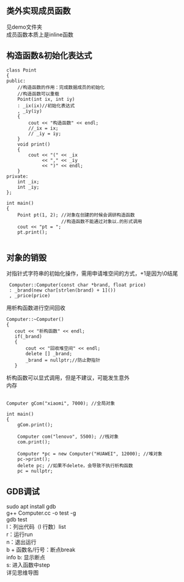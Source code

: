## 类外实现成员函数  
见demo文件夹  
成员函数本质上是inline函数  
## 构造函数&初始化表达式   
```
class Point
{
public:
    //构造函数的作用：完成数据成员的初始化
    //构造函数可以重载
    Point(int ix, int iy)
    : _ix(ix)//初始化表达式
    , _iy(iy)
    {
        cout << "构造函数" << endl; 
        //_ix = ix;
        // _iy = iy;
    }
    void print()
    {
        cout << "(" << _ix
             << "," << _iy
             << ")" << endl;
    }
private:
    int _ix;
    int _iy;
};

int main()
{
    Point pt(1, 2); //对象在创建的时候会调研构造函数
                    //构造函数不能通过对象以.的形式调用
    cout << "pt = ";
    pt.print();
 
```

## 对象的销毁  
对指针式字符串的初始化操作，需用申请堆空间的方式，+1是因为\0结尾  
```
 Computer::Computer(const char *brand, float price)
 : _brand(new char[strlen(brand) + 1]())                             
 , _price(price)
 ```
 用析构函数进行空间回收  
 ```
Computer::~Computer()
{
    cout << "析构函数" << endl;
    if(_brand)
    {
        cout << "回收堆空间" << endl;
        delete [] _brand;
        _brand = nullptr;//防止野指针 
    }
```
析构函数可以显式调用，但是不建议，可能发生意外  
内存  
```

Computer gCom("xiaomi", 7000); //全局对象

int main()
{
    gCom.print();
    
    Computer com("lenovo", 5500); //栈对象
    com.print();

    Computer *pc = new Computer("HUAWEI", 12000); //堆对象
    pc->print();
    delete pc; //如果不delete，会导致不执行析构函数
    pc = nullptr;

```
## GDB调试  
sudo apt install gdb  
g++ Computer.cc -o test -g  
gdb test  
l：列出代码（l 行数）list    
r：运行run  
n：退出运行  
b + 函数名/行号：断点break  
info b: 显示断点  
s: 进入函数中step  
详见思维导图  










